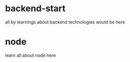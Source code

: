 # backend-start
all by learnings about backend technologies would be here

# node
learn all about node here
